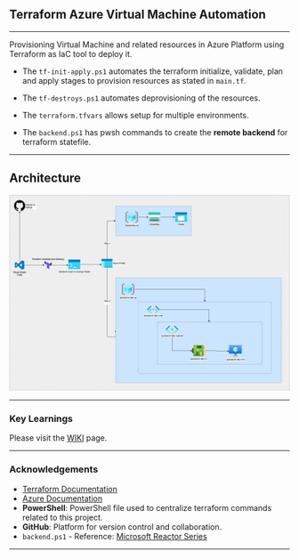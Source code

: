 ## Terraform Azure Virtual Machine Automation

---

Provisioning Virtual Machine and related resources in Azure Platform using Terraform as IaC tool to deploy it.

- The `tf-init-apply.ps1` automates the terraform initialize, validate, plan and apply stages to provision resources as stated in `main.tf`.

- The `tf-destroys.ps1` automates deprovisioning of the resources.

- The `terraform.tfvars` allows setup for multiple environments.

- The `backend.ps1` has pwsh commands to create the **remote backend** for terraform statefile.

---

## Architecture

![](architecture/architecture.png)

---

### Key Learnings

Please visit the [WIKI](https://github.com/RScrafted/terraform-azure-vm-automation/wiki) page.

---

### Acknowledgements
- [Terraform Documentation](https://www.terraform.io/docs/providers/azurerm/)
- [Azure Documentation](https://docs.microsoft.com/en-us/azure/)
- **PowerShell**: PowerShell file used to centralize terraform commands related to this project.
- **GitHub**: Platform for version control and collaboration.
- `backend.ps1` - Reference: [Microsoft Reactor Series](https://developer.microsoft.com/en-us/reactor/series/S-1162/)

---